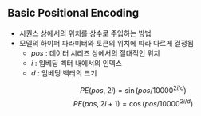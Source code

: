 ## Basic Positional Encoding
- 시퀀스 상에서의 위치를 상수로 주입하는 방법
- 모델의 하이퍼 파라미터와 토큰의 위치에 따라 다르게 결정됨
	- $pos$ : 데이터 시리즈 상에서의 절대적인 위치
	- $i$ : 임베딩 벡터 내에서의 인덱스
	- $d$ : 임베딩 벡터의 크기

$$
PE(pos,\;2i) = \sin( {pos}/{10000^{{2i}/d}}) 
$$
$$
PE(pos,\;2i+1) = \cos ( {pos}/{10000^{{2i}/d}})
$$
